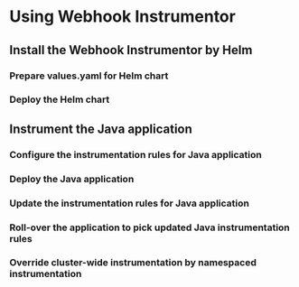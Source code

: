 # Using Webhook Instrumentor

## Install the Webhook Instrumentor by Helm

### Prepare values.yaml for Helm chart

### Deploy the Helm chart

## Instrument the Java application

### Configure the instrumentation rules for Java application

### Deploy the Java application

### Update the instrumentation rules for Java application

### Roll-over the application to pick updated Java instrumentation rules

### Override cluster-wide instrumentation by namespaced instrumentation